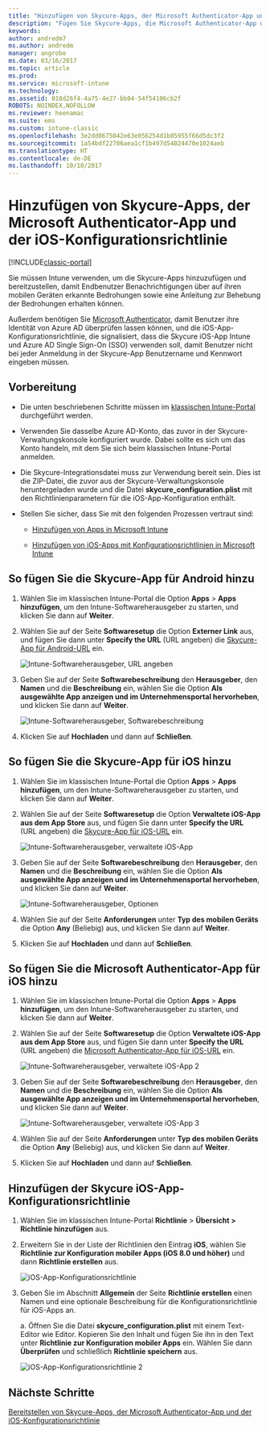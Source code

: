 ```yaml
---
title: "Hinzufügen von Skycure-Apps, der Microsoft Authenticator-App und der iOS-Konfigurationsrichtlinie"
description: "Fügen Sie Skycure-Apps, die Microsoft Authenticator-App und die iOS-Konfigurationsrichtlinie im klassischen Intune-Portal hinzu."
keywords: 
author: andredm7
ms.author: andredm
manager: angrobe
ms.date: 03/16/2017
ms.topic: article
ms.prod: 
ms.service: microsoft-intune
ms.technology: 
ms.assetid: 018d26f4-4a75-4e27-bb04-54f54106cb2f
ROBOTS: NOINDEX,NOFOLLOW
ms.reviewer: heenamac
ms.suite: ems
ms.custom: intune-classic
ms.openlocfilehash: 3e2dd0675042e63e056254d1b85955f66d5dc3f2
ms.sourcegitcommit: 1a54bdf22786aea1cf1b497d54024470e1024aeb
ms.translationtype: HT
ms.contentlocale: de-DE
ms.lasthandoff: 10/10/2017
---
```

# <a name="add-skycure-apps-microsoft-authenticator-app-and-ios-configuration-policy"></a>Hinzufügen von Skycure-Apps, der Microsoft Authenticator-App und der iOS-Konfigurationsrichtlinie

[!INCLUDE[classic-portal](../includes/classic-portal.md)]

Sie müssen Intune verwenden, um die Skycure-Apps hinzuzufügen und bereitzustellen, damit Endbenutzer Benachrichtigungen über auf ihren mobilen Geräten erkannte Bedrohungen sowie eine Anleitung zur Behebung der Bedrohungen erhalten können.

Außerdem benötigen Sie [Microsoft Authenticator](https://docs.microsoft.com/azure/multi-factor-authentication/end-user/microsoft-authenticator-app-how-to), damit Benutzer ihre Identität von Azure AD überprüfen lassen können, und die iOS-App-Konfigurationsrichtlinie, die signalisiert, dass die Skycure iOS-App Intune und Azure AD Single Sign-On (SSO) verwenden soll, damit Benutzer nicht bei jeder Anmeldung in der Skycure-App Benutzername und Kennwort eingeben müssen.

## <a name="before-you-begin"></a>Vorbereitung

-   Die unten beschriebenen Schritte müssen im [klassischen Intune-Portal](https://manage.microsoft.com/) durchgeführt werden.

-   Verwenden Sie dasselbe Azure AD-Konto, das zuvor in der Skycure-Verwaltungskonsole konfiguriert wurde. Dabei sollte es sich um das Konto handeln, mit dem Sie sich beim klassischen Intune-Portal anmelden.

-   Die Skycure-Integrationsdatei muss zur Verwendung bereit sein. Dies ist die ZIP-Datei, die zuvor aus der Skycure-Verwaltungskonsole heruntergeladen wurde und die Datei **skycure\_configuration.plist** mit den Richtlinienparametern für die iOS-App-Konfiguration enthält.

-   Stellen Sie sicher, dass Sie mit den folgenden Prozessen vertraut sind:

    -   [Hinzufügen von Apps in Microsoft Intune](/intune-classic/deploy-use/add-apps)

    -   [Hinzufügen von iOS-Apps mit Konfigurationsrichtlinien in Microsoft Intune](/intune-classic/deploy-use/configure-ios-apps-with-mobile-app-configuration-policies-in-microsoft-intune)

## <a name="to-add-the-skycure-app-for-android"></a>So fügen Sie die Skycure-App für Android hinzu

1.  Wählen Sie im klassischen Intune-Portal die Option **Apps** &gt; **Apps hinzufügen**, um den Intune-Softwareherausgeber zu starten, und klicken Sie dann auf **Weiter**.

2.  Wählen Sie auf der Seite **Softwaresetup** die Option **Externer Link** aus, und fügen Sie dann unter **Specify the URL** (URL angeben) die [Skycure-App für Android-URL](https://play.google.com/store/apps/details?id=com.skycure.skycure) ein.

    ![Intune-Softwareherausgeber, URL angeben](../media/mtp/skycure-add-apps-1.png)

3.  Geben Sie auf der Seite **Softwarebeschreibung** den **Herausgeber**, den **Namen** und die **Beschreibung** ein, wählen Sie die Option **Als ausgewählte App anzeigen und im Unternehmensportal hervorheben**, und klicken Sie dann auf **Weiter**.

    ![Intune-Softwareherausgeber, Softwarebeschreibung](../media/mtp/skycure-add-apps-2.png)

4.  Klicken Sie auf **Hochladen** und dann auf **Schließen**.

## <a name="to-add-the-skycure-app-for-ios"></a>So fügen Sie die Skycure-App für iOS hinzu

1.  Wählen Sie im klassischen Intune-Portal die Option **Apps** &gt; **Apps hinzufügen**, um den Intune-Softwareherausgeber zu starten, und klicken Sie dann auf **Weiter**.

2.  Wählen Sie auf der Seite **Softwaresetup** die Option **Verwaltete iOS-App aus dem App Store** aus, und fügen Sie dann unter **Specify the URL** (URL angeben) die [Skycure-App für iOS-URL](https://itunes.apple.com/us/app/skycure/id695620821?mt=8) ein.

    ![Intune-Softwareherausgeber, verwaltete iOS-App](../media/mtp/skycure-add-apps-3.png)

3.  Geben Sie auf der Seite **Softwarebeschreibung** den **Herausgeber**, den **Namen** und die **Beschreibung** ein, wählen Sie die Option **Als ausgewählte App anzeigen und im Unternehmensportal hervorheben**, und klicken Sie dann auf **Weiter**.

    ![Intune-Softwareherausgeber, Optionen](../media/mtp/skycure-add-apps-4.png)

4.  Wählen Sie auf der Seite **Anforderungen** unter **Typ des mobilen Geräts** die Option **Any** (Beliebig) aus, und klicken Sie dann auf **Weiter**.

5.  Klicken Sie auf **Hochladen** und dann auf **Schließen**.

## <a name="to-add-the-microsoft-authenticator-app-for-ios"></a>So fügen Sie die Microsoft Authenticator-App für iOS hinzu

1.  Wählen Sie im klassischen Intune-Portal die Option **Apps** &gt; **Apps hinzufügen**, um den Intune-Softwareherausgeber zu starten, und klicken Sie dann auf **Weiter**.

2.  Wählen Sie auf der Seite **Softwaresetup** die Option **Verwaltete iOS-App aus dem App Store** aus, und fügen Sie dann unter **Specify the URL** (URL angeben) die [Microsoft Authenticator-App für iOS-URL](https://itunes.apple.com/us/app/microsoft-authenticator/id983156458?mt=8) ein.

    ![Intune-Softwareherausgeber, verwaltete iOS-App 2](../media/mtp/skycure-add-apps-5.png)

3.  Geben Sie auf der Seite **Softwarebeschreibung** den **Herausgeber**, den **Namen** und die **Beschreibung** ein, wählen Sie die Option **Als ausgewählte App anzeigen und im Unternehmensportal hervorheben**, und klicken Sie dann auf **Weiter**.

    ![Intune-Softwareherausgeber, verwaltete iOS-App 3](../media/mtp/skycure-add-apps-6.png)

4.  Wählen Sie auf der Seite **Anforderungen** unter **Typ des mobilen Geräts** die Option **Any** (Beliebig) aus, und klicken Sie dann auf **Weiter**.

5.  Klicken Sie auf **Hochladen** und dann auf **Schließen**.

## <a name="to-add-the-skycure-ios-app-configuration-policy"></a>Hinzufügen der Skycure iOS-App-Konfigurationsrichtlinie

1.  Wählen Sie im klassischen Intune-Portal **Richtlinie** &gt; **Übersicht &gt; Richtlinie hinzufügen** aus.

2.  Erweitern Sie in der Liste der Richtlinien den Eintrag **iOS**, wählen Sie **Richtlinie zur Konfiguration mobiler Apps (iOS 8.0 und höher)** und dann **Richtlinie erstellen** aus.

    ![iOS-App-Konfigurationsrichtlinie](../media/mtp/skycure-add-apps-7.png)

3.  Geben Sie im Abschnitt **Allgemein** der Seite **Richtlinie erstellen** einen Namen und eine optionale Beschreibung für die Konfigurationsrichtlinie für iOS-Apps an.

    a.  Öffnen Sie die Datei **skycure\_configuration.plist** mit einem Text-Editor wie Editor. Kopieren Sie den Inhalt und fügen Sie ihn in den Text unter **Richtlinie zur Konfiguration mobiler Apps** ein. Wählen Sie dann **Überprüfen** und schließlich **Richtlinie speichern** aus.

       ![iOS-App-Konfigurationsrichtlinie 2](../media/mtp/skycure-add-apps-8.png)

## <a name="next-steps"></a>Nächste Schritte

[Bereitstellen von Skycure-Apps, der Microsoft Authenticator-App und der iOS-Konfigurationsrichtlinie](/intune-classic/deploy-use/deploy-skycure-apps-microsoft-authenticator-app-and-ios-app-configuration-policy)
